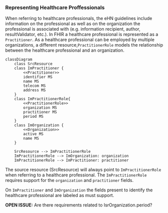 ### Representing Healthcare Proffessionals

When referring to healthcare professionals, the eHN guidelines include information on the professional as well as on the organization the professional is associated with (e.g. information recipient, author, resultValidator, etc.). In FHIR a healthcare professional is represented as a `Practitioner`. As a healthcare professional can be employed by multiple organizations, a different resource,`PractitionerRole` models the relationship between the healthcare professional and an organization.

```mermaid
classDiagram
    class SrcResource
    class ImPractitioner { 
        <<Practitioner>>
        identifier MS
        name MS
        telecom MS
        address MS
    }
    class ImPractitionerRole{ 
        <<PractitionerRole>>
        organization MS
        practitioner MS
        period MS
    }
    class ImOrganization {
        <<Organization>>
        active MS
        name MS
    }

    SrcResource --> ImPractitionerRole
    ImPractitionerRole --> ImOrganization: organization
    ImPractitionerRole --> ImPractitioner: practitioner
```

The source resource (SrcResource) will always point to `ImPractitionerRole` when referring to a healthcare professional. The `ImPractitionerRole` requires support for the `organization` and `practitioner` fields.

On `ImPractitioner` and `ImOrganization` the fields present to identify the healthcare professional are labeled as must support.

**OPEN ISSUE:** Are there requirements related to IsrOrganization.period?
